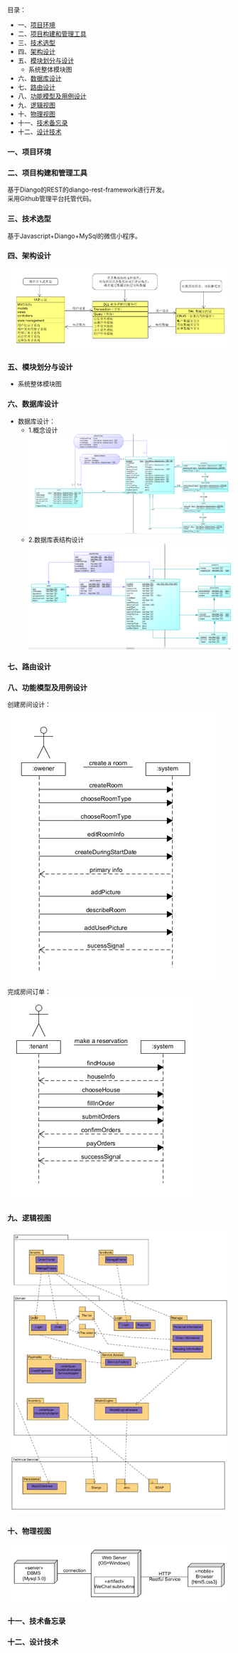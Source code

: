 目录：    
- 一、[项目环境](#1)    
- 二、[项目构建和管理工具](#2)    
- 三、[技术选型](#3)    
- 四、[架构设计](#4)   
- 五、[模块划分与设计](#5)    
  - 系统整体模块图    
- 六、[数据库设计](#6)     
- 七、[路由设计](#7)    
- 八、[功能模型及用例设计](#8)    
- 九、[逻辑视图](#9)    
- 十、[物理视图](#10)    
- 十一、[技术备忘录](#11)    
- 十二、[设计技术](#12)    


### <h3 id="1">一、项目环境</h3>    
### <h3 id="2">二、项目构建和管理工具</h3>    
基于Diango的REST的diango-rest-framework进行开发。    
采用Github管理平台托管代码。
### <h3 id="3">三、技术选型</h3>    
基于Javascript+Diango+MySql的微信小程序。
### <h3 id="4">四、架构设计</h3>    
![架构图](架构图.png)
### <h3 id="5">五、模块划分与设计</h3>    
  - 系统整体模块图    
### <h3 id="6">六、数据库设计</h3>    
  - 数据库设计：    
    - 1.概念设计    
    ![](course-SDP/conceptModel.PNG)
    - 2.数据库表结构设计   
    ![](course-SDP/datebaseModel.PNG) 
### <h3 id="7">七、路由设计</h3>    
### <h3 id="8">八、功能模型及用例设计</h3>    
创建房间设计：    
![创建房间设计](course-SDP/createRoomSequence.PNG)    
完成房间订单：    
![完成房间订单](course-SDP/功能模型2.png)
### <h3 id="9">九、逻辑视图</h3>    
![逻辑视图](逻辑视图.png)
### <h3 id="10">十、物理视图</h3>
![物理视图](物理视图.png)
### <h3 id="11">十一、技术备忘录</h3>    
### <h3 id="12">十二、设计技术</h3>
